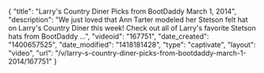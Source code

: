{
    "title": "Larry's Country Diner Picks from BootDaddy March 1, 2014",
    "description": "We just loved that Ann Tarter modeled her Stetson felt hat on Larry's Country Diner this week! Check out all of Larry's favorite Stetson hats from BootDaddy ...",
    "videoid": "167751",
    "date_created": "1400657525",
    "date_modified": "1418181428",
    "type": "captivate",
    "layout": "video",
    "url": "\/v\/larry-s-country-diner-picks-from-bootdaddy-march-1-2014\/167751"
}